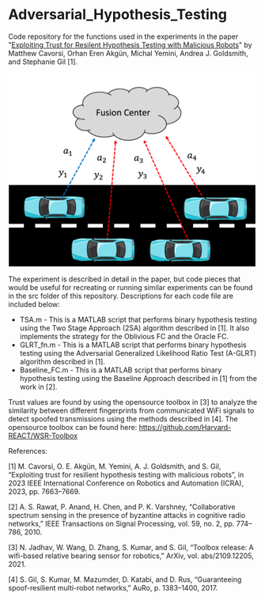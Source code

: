 # Adversarial_Hypothesis_Testing
Code repository for the functions used in the experiments in the paper "[Exploiting Trust for Resilent Hypothesis Testing with Malicious Robots](https://arxiv.org/pdf/2303.04075.pdf)" by Matthew Cavorsi, Orhan Eren Akgün, Michal Yemini, Andrea J. Goldsmith, and Stephanie Gil [1].


<img src="https://github.com/mcavorsi/Adversarial_Hypothesis_Testing/blob/main/figure.png" width="750">

The experiment is described in detail in the paper, but code pieces that would be useful for recreating or running similar experiments can be found in the src folder of this repository. Descriptions for each code file are included below:
* TSA.m - This is a MATLAB script that performs binary hypothesis testing using the Two Stage Approach (2SA) algorithm described in [1]. It also implements the strategy for the Oblivious FC and the Oracle FC.
* GLRT_fn.m - This is a MATLAB script that performs binary hypothesis testing using the Adversarial Generalized Likelihood Ratio Test (A-GLRT) algorithm described in [1].
* Baseline_FC.m - This is a MATLAB script that performs binary hypothesis testing using the Baseline Approach described in [1] from the work in [2].

Trust values are found by using the opensource toolbox in [3] to analyze the similarity between different fingerprints from communicated WiFi signals to detect spoofed transmissions using the methods described in [4]. The opensource toolbox can be found here: https://github.com/Harvard-REACT/WSR-Toolbox

References:

[1] M. Cavorsi, O. E. Akgün, M. Yemini, A. J. Goldsmith, and S. Gil, “Exploiting trust for resilient hypothesis testing with malicious robots”, in 2023 IEEE International Conference on Robotics and Automation (ICRA), 2023, pp. 7663–7669.

[2] A. S. Rawat, P. Anand, H. Chen, and P. K. Varshney, “Collaborative spectrum sensing in the presence of byzantine attacks in cognitive radio networks,” IEEE Transactions on Signal Processing, vol. 59, no. 2, pp. 774–786, 2010.

[3] N. Jadhav, W. Wang, D. Zhang, S. Kumar, and S. Gil, “Toolbox release: A wifi-based relative bearing sensor for robotics,” ArXiv, vol. abs/2109.12205, 2021.

[4] S. Gil, S. Kumar, M. Mazumder, D. Katabi, and D. Rus, “Guaranteeing spoof-resilient multi-robot networks,” AuRo, p. 1383–1400, 2017.
